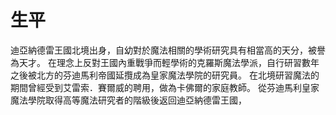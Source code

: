 <!-- TITLE: 葛羅德 -->
<!-- SUBTITLE: 『超越魔法的全新力量，現在就讓你見識！』CV：浪川大輔 -->

# 生平
迪亞納德雷王國北境出身，自幼對於魔法相關的學術研究具有相當高的天分，被譽為天才。
在理念上反對王國內重戰爭而輕學術的克羅斯魔法學派，自行研習數年之後被北方的芬迪馬利帝國延攬成為皇家魔法學院的研究員。
在北境研習魔法的期間曾經受到艾雷索．賽爾威的聘用，做為卡佛爾的家庭教師。
從芬迪馬利皇家魔法學院取得高等魔法研究者的階級後返回迪亞納德雷王國，